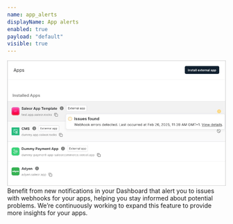 ```yaml
---
name: app_alerts
displayName: App alerts
enabled: true
payload: "default"
visible: true
---
```


![new filters](./images/app-alerts.jpg)
Benefit from new notifications in your Dashboard that alert you to issues with webhooks for your apps, helping you stay informed about potential problems.
We’re continuously working to expand this feature to provide more insights for your apps.